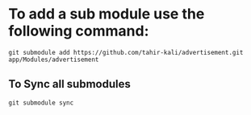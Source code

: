 <h1>To add a sub module use the following command:</h1>
<code>git submodule add https://github.com/tahir-kali/advertisement.git app/Modules/advertisement</code>

<h2> To Sync all submodules </h2>
<code>git submodule sync </code>